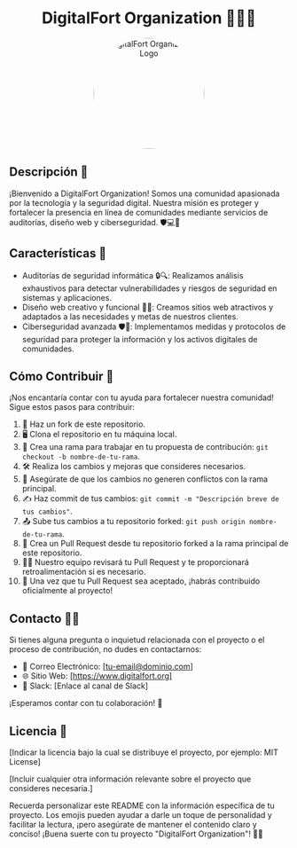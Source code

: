 <h1 align="center">DigitalFort Organization 👨‍💻🏰</h1>

<p align="center">
  <img style="  width: 200px;
        height: 200px; 
        border-radius: 100px;" src="https://cdn.discordapp.com/attachments/1136054250972139604/1136068109820776580/WhatsApp_Image_2023-08-01_at_19.08.38_1.jpeg" class="circulo" alt="DigitalFort Organization Logo">
</p>

## Descripción 📝

¡Bienvenido a DigitalFort Organization! Somos una comunidad apasionada por la tecnología y la seguridad digital. Nuestra misión es proteger y fortalecer la presencia en línea de comunidades mediante servicios de auditorías, diseño web y ciberseguridad. 🛡️💻💪

## Características 🚀

- Auditorías de seguridad informática 🔒🔍: Realizamos análisis exhaustivos para detectar vulnerabilidades y riesgos de seguridad en sistemas y aplicaciones.
- Diseño web creativo y funcional 🎨🌐: Creamos sitios web atractivos y adaptados a las necesidades y metas de nuestros clientes.
- Ciberseguridad avanzada 🛡️🚀: Implementamos medidas y protocolos de seguridad para proteger la información y los activos digitales de comunidades.

## Cómo Contribuir 🤝

¡Nos encantaría contar con tu ayuda para fortalecer nuestra comunidad! Sigue estos pasos para contribuir:

1. 🍴 Haz un fork de este repositorio.
2. 🖥️ Clona el repositorio en tu máquina local.
3. 🌿 Crea una rama para trabajar en tu propuesta de contribución: `git checkout -b nombre-de-tu-rama`.
4. 🛠️ Realiza los cambios y mejoras que consideres necesarios.
5. 🔄 Asegúrate de que los cambios no generen conflictos con la rama principal.
6. ✍️ Haz commit de tus cambios: `git commit -m "Descripción breve de tus cambios"`.
7. 📤 Sube tus cambios a tu repositorio forked: `git push origin nombre-de-tu-rama`.
8. 🔄 Crea un Pull Request desde tu repositorio forked a la rama principal de este repositorio.
9. 🕵️‍♂️ Nuestro equipo revisará tu Pull Request y te proporcionará retroalimentación si es necesario.
10. 🚀 Una vez que tu Pull Request sea aceptado, ¡habrás contribuido oficialmente al proyecto!

## Contacto 📧🌐

Si tienes alguna pregunta o inquietud relacionada con el proyecto o el proceso de contribución, no dudes en contactarnos:

- 📧 Correo Electrónico: [tu-email@dominio.com]
- 🌐 Sitio Web: [https://www.digitalfort.org]
- 💬 Slack: [Enlace al canal de Slack]

¡Esperamos contar con tu colaboración! 🤗

## Licencia 📜

[Indicar la licencia bajo la cual se distribuye el proyecto, por ejemplo: MIT License]

[Incluir cualquier otra información relevante sobre el proyecto que consideres necesaria.]

Recuerda personalizar este README con la información específica de tu proyecto. Los emojis pueden ayudar a darle un toque de personalidad y facilitar la lectura, ¡pero asegúrate de mantener el contenido claro y conciso! ¡Buena suerte con tu proyecto "DigitalFort Organization"! 💪🚀
